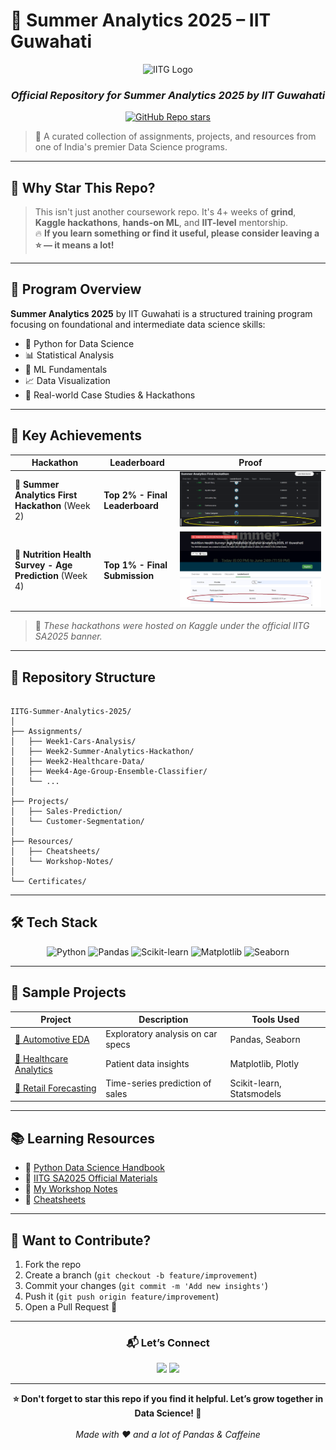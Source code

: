 # 🚀 Summer Analytics 2025 – IIT Guwahati

<div align="center">
  <img src="https://www.clipartmax.com/png/middle/334-3342031_iit-guwahati-logo.png" width="180" alt="IITG Logo">
  <h3><em>Official Repository for Summer Analytics 2025 by IIT Guwahati</em></h3>
  <a href="https://github.com/Yaser-123/IITG-Summer-Analytics-2025/stargazers">
    <img src="https://img.shields.io/github/stars/Yaser-123/IITG-Summer-Analytics-2025?style=social" alt="GitHub Repo stars">
  </a>
</div>

> 🧠 A curated collection of assignments, projects, and resources from one of India's premier Data Science programs.

---

## 🌟 Why Star This Repo?

> This isn't just another coursework repo. It's 4+ weeks of **grind**, **Kaggle hackathons**, **hands-on ML**, and **IIT-level** mentorship.  
> 🔥 **If you learn something or find it useful, please consider leaving a ⭐ — it means a lot!**

---

## 📌 Program Overview

**Summer Analytics 2025** by IIT Guwahati is a structured training program focusing on foundational and intermediate data science skills:

- 🐍 Python for Data Science  
- 📊 Statistical Analysis  
- 🤖 ML Fundamentals  
- 📈 Data Visualization  
- 💼 Real-world Case Studies & Hackathons  

---

## 🏅 Key Achievements

| Hackathon | Leaderboard | Proof |
|----------|-------------|-------|
| 🥈 **Summer Analytics First Hackathon** (Week 2) | **Top 2% - Final Leaderboard** | ![Hackathon1](Assignments/Week2-Summer-Analytics-Hackathon/Hackatho_Position.png) |
| 🥇 **Nutrition Health Survey - Age Prediction** (Week 4) | **Top 1% - Final Submission** | ![Hackathon2](Assignments/Week4-Age-Group-Ensemble-Classifier/Hackathon_Position.png) |

> 📢 *These hackathons were hosted on Kaggle under the official IITG SA2025 banner.*

---

## 📂 Repository Structure

```

IITG-Summer-Analytics-2025/
│
├── Assignments/
│   ├── Week1-Cars-Analysis/
│   ├── Week2-Summer-Analytics-Hackathon/
│   ├── Week2-Healthcare-Data/
│   ├── Week4-Age-Group-Ensemble-Classifier/
│   └── ...
│
├── Projects/
│   ├── Sales-Prediction/
│   └── Customer-Segmentation/
│
├── Resources/
│   ├── Cheatsheets/
│   └── Workshop-Notes/
│
└── Certificates/

```

---

## 🛠️ Tech Stack

<div align="center">
  <img src="https://cdn.jsdelivr.net/gh/devicons/devicon/icons/python/python-original.svg" width="50" title="Python"/>
  <img src="https://pandas.pydata.org/static/img/pandas_white.svg" width="70" title="Pandas"/>
  <img src="https://upload.wikimedia.org/wikipedia/commons/thumb/0/05/Scikit_learn_logo_small.svg/1200px-Scikit_learn_logo_small.svg.png" width="50" title="Scikit-learn"/>
  <img src="https://matplotlib.org/stable/_static/logo2.svg" width="90" title="Matplotlib"/>
  <img src="https://seaborn.pydata.org/_static/logo-wide-lightbg.svg" width="100" title="Seaborn"/>
</div>

---

## 🧪 Sample Projects

| Project | Description | Tools Used |
|--------|-------------|------------|
| [🚗 Automotive EDA](Assignments/Week1-Cars-Analysis) | Exploratory analysis on car specs | Pandas, Seaborn |
| [🏥 Healthcare Analytics](Assignments/Week2-Healthcare-Data) | Patient data insights | Matplotlib, Plotly |
| [🛒 Retail Forecasting](Projects/Sales-Prediction) | Time-series prediction of sales | Scikit-learn, Statsmodels |

---

## 📚 Learning Resources

- 📘 [Python Data Science Handbook](https://jakevdp.github.io/PythonDataScienceHandbook/)
- 📂 [IITG SA2025 Official Materials](Resources/)
- 📝 [My Workshop Notes](Resources/Workshop-Notes/)
- 📌 [Cheatsheets](Resources/Cheatsheets/)

---

## 🤝 Want to Contribute?

1. Fork the repo  
2. Create a branch (`git checkout -b feature/improvement`)  
3. Commit your changes (`git commit -m 'Add new insights'`)  
4. Push it (`git push origin feature/improvement`)  
5. Open a Pull Request 🚀  

---

<div align="center">
  <h3>📬 Let’s Connect</h3>
  <a href="https://www.linkedin.com/in/mohamedyaser08/"><img src="https://img.shields.io/badge/LinkedIn-blue?style=for-the-badge&logo=linkedin&logoColor=white"></a>
  <a href="mailto:1ammar.yaser@gmail.com"><img src="https://img.shields.io/badge/Gmail-D14836?style=for-the-badge&logo=gmail&logoColor=white"></a>
</div>

---

<div align="center">
  <strong>⭐ Don't forget to star this repo if you find it helpful. Let’s grow together in Data Science! 🚀</strong>
  <br><br>
  <em>Made with ❤️ and a lot of Pandas & Caffeine</em>
</div>
